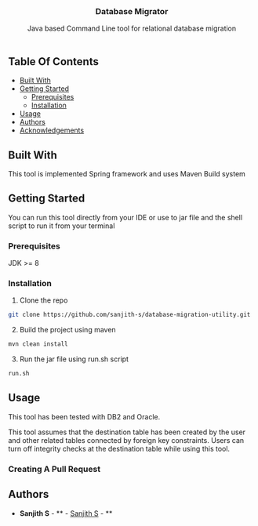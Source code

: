 <br/>
<p align="center">
  <h3 align="center">Database Migrator</h3>

  <p align="center">
    Java based Command Line tool for relational database migration
    <br/>
    <br/>
  </p>
</p>



## Table Of Contents

* [Built With](#built-with)
* [Getting Started](#getting-started)
  * [Prerequisites](#prerequisites)
  * [Installation](#installation)
* [Usage](#usage)
* [Authors](#authors)
* [Acknowledgements](#acknowledgements)

## Built With

This tool is implemented Spring framework and uses Maven Build system

## Getting Started

You can run this tool directly from your IDE or use to jar file and the shell script to run it from your terminal

### Prerequisites

JDK >= 8

### Installation

1. Clone the repo

```sh
git clone https://github.com/sanjith-s/database-migration-utility.git
```

2. Build the project using maven

```sh
mvn clean install
```

3. Run the jar file using run.sh script

```sh
run.sh
```

## Usage

This tool has been tested with DB2 and Oracle.

This tool assumes that the destination table has been created by the user and other related tables connected by foreign key constraints. Users can turn off integrity checks at the destination table while using this tool.

### Creating A Pull Request



## Authors

* **Sanjith S** - ** - [Sanjith S](https://github.com/sanjith-s/) - **
